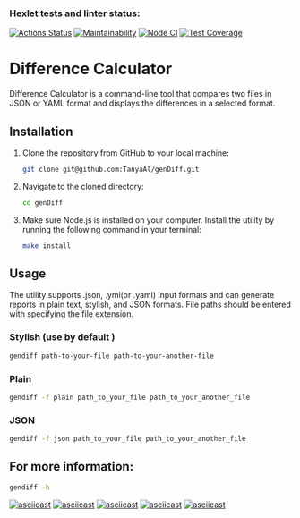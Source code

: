 ### Hexlet tests and linter status:

[![Actions Status](https://github.com/TanyaAl/frontend-project-46/actions/workflows/hexlet-check.yml/badge.svg)](https://github.com/TanyaAl/frontend-project-46/actions)
[![Maintainability](https://api.codeclimate.com/v1/badges/65f87578306c2de93242/maintainability)](https://codeclimate.com/github/TanyaAl/frontend-project-46/maintainability)
[![Node CI](https://github.com/TanyaAl/frontend-project-46/actions/workflows/NodeJs.yml/badge.svg)](https://github.com/TanyaAl/frontend-project-46/actions)
[![Test Coverage](https://api.codeclimate.com/v1/badges/65f87578306c2de93242/test_coverage)](https://codeclimate.com/github/TanyaAl/frontend-project-46/test_coverage)
# Difference Calculator

Difference Calculator is a command-line tool that compares two files in JSON or YAML format and displays the differences in a selected format.
## Installation

1. Clone the repository from GitHub to your local machine:

   ```bash
   git clone git@github.com:TanyaAl/genDiff.git
   ```
2. Navigate to the cloned directory:

    ```bash
    cd genDiff
    ```
3. Make sure Node.js is installed on your computer. 
   Install the utility by running the following command in your terminal:

    ```bash
    make install
    ```

## Usage 
The utility supports .json, .yml(or .yaml) input formats and can generate reports in plain text, stylish, and JSON formats.
File paths should be entered with specifying the file extension.

### Stylish (use by default ) 

```bash
gendiff path-to-your-file path-to-your-another-file
```
### Plain

```bash
gendiff -f plain path_to_your_file path_to_your_another_file
``` 
### JSON

```bash
gendiff -f json path_to_your_file path_to_your_another_file
```
## For more information:

```bash
gendiff -h
```
  

[![asciicast](https://asciinema.org/a/630835.svg)](https://asciinema.org/a/630835)
[![asciicast](https://asciinema.org/a/631061.svg)](https://asciinema.org/a/631061)
[![asciicast](https://asciinema.org/a/632355.svg)](https://asciinema.org/a/632355)
[![asciicast](https://asciinema.org/a/632887.svg)](https://asciinema.org/a/632887)
[![asciicast](https://asciinema.org/a/632990.svg)](https://asciinema.org/a/632990)